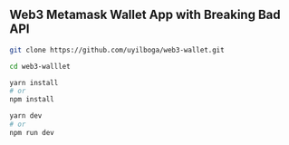 ## Web3 Metamask Wallet App with Breaking Bad API


```bash
git clone https://github.com/uyilboga/web3-wallet.git

cd web3-walllet

yarn install
# or
npm install

yarn dev
# or 
npm run dev
```